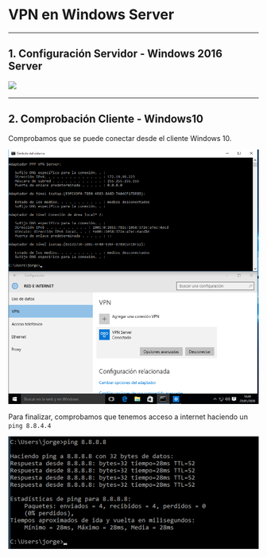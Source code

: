 
# VPN en Windows Server

---

## 1. Configuración Servidor - Windows 2016 Server



![](./images/.png)

---

## 2. Comprobación Cliente - Windows10

Comprobamos que se puede conectar desde el cliente Windows 10.

![](./images/vpn-correcto.png)

Para finalizar, comprobamos que tenemos acceso a internet haciendo un `ping 8.8.4.4`

![](./images/internet.png)
